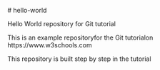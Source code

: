 <DOCTYPE html>
<html>

<head>
  <Title># hello-world</Title>
</head>

<body>
<p># hello-world</p>
<p>Hello World repository for Git tutorial</p>
<p>This is an example repositoryfor the Git tutorialon https://www.w3schools.com</p>

<p>This repository is built step by step in the tutorial
</body>

</html>